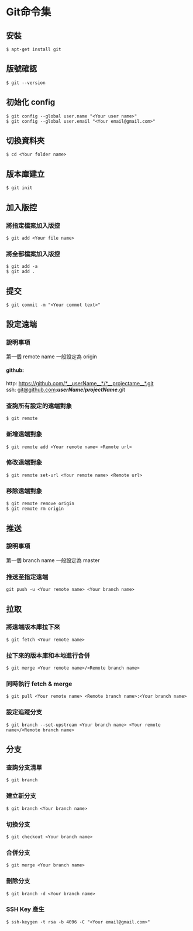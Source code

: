# Git命令集

## 安裝
```
$ apt-get install git
```
## 版號確認
```
$ git --version
```
## 初始化 config
```
$ git config --global user.name "<Your user name>"
$ git config --global user.email "<Your email@gmail.com>"
```
## 切換資料夾
```
$ cd <Your folder name>
```
## 版本庫建立
```
$ git init
```

## 加入版控
### 將指定檔案加入版控
```
$ git add <Your file name>
```

### 將全部檔案加入版控
```
$ git add -a
$ git add .
```

## 提交
```
$ git commit -m "<Your commot text>"
```

## 設定遠端
### 說明事項
第一個 remote name 一般設定為 origin
#### github:
http: https://github.com/*__userName__*/*__projectame__*.git
<br>
ssh: git@github.com:*__userName__*/*__projectName__*.git

### 查詢所有設定的遠端對象
```
$ git remote
```
### 新增遠端對象
```
$ git remote add <Your remote name> <Remote url>
```
### 修改遠端對象
```
$ git remote set-url <Your remote name> <Remote url>
```
### 移除遠端對象
```
$ git remote remove origin
$ git remote rm origin
```

## 推送 
### 說明事項
第一個 branch name 一般設定為 master
### 推送至指定遠端
```
git push -u <Your remote name> <Your branch name>
```
## 拉取
### 將遠端版本庫拉下來
```
$ git fetch <Your remote name>
```
### 拉下來的版本庫和本地進行合併
```
$ git merge <Your remote name>/<Remote branch name>
```
### 同時執行 fetch & merge
```
$ git pull <Your remote name> <Remote branch name>:<Your branch name>
```
### 設定追蹤分支
```
$ git branch --set-upstream <Your branch name> <Your remote name>/<Remote branch name>
```

## 分支
### 查詢分支清單
```
$ git branch
```
### 建立新分支
```
$ git branch <Your branch name>
```
### 切換分支
```
$ git checkout <Your branch name>
```
### 合併分支
```
$ git merge <Your branch name>
```
### 刪除分支
```
$ git branch -d <Your branch name>
```

### SSH Key 產生
```
$ ssh-keygen -t rsa -b 4096 -C "<Your email@gmail.com>"
```